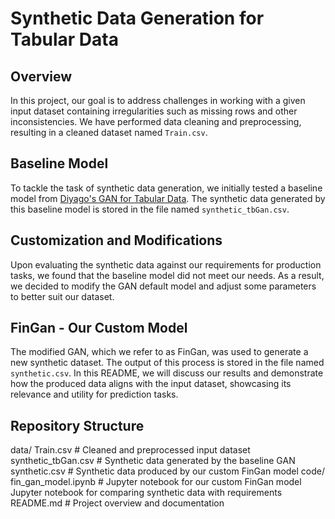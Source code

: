 # Synthetic Data Generation for Tabular Data

## Overview

In this project, our goal is to address challenges in working with a given input dataset containing irregularities such as missing rows and other inconsistencies. We have performed data cleaning and preprocessing, resulting in a cleaned dataset named `Train.csv`.

## Baseline Model

To tackle the task of synthetic data generation, we initially tested a baseline model from [Diyago's GAN for Tabular Data](https://github.com/Diyago/GAN-for-tabular-data). The synthetic data generated by this baseline model is stored in the file named `synthetic_tbGan.csv`.

## Customization and Modifications

Upon evaluating the synthetic data against our requirements for production tasks, we found that the baseline model did not meet our needs. As a result, we decided to modify the GAN default model and adjust some parameters to better suit our dataset.

## FinGan - Our Custom Model

The modified GAN, which we refer to as FinGan, was used to generate a new synthetic dataset. The output of this process is stored in the file named `synthetic.csv`. In this README, we will discuss our results and demonstrate how the produced data aligns with the input dataset, showcasing its relevance and utility for prediction tasks.

## Repository Structure

data/
Train.csv # Cleaned and preprocessed input dataset
synthetic_tbGan.csv # Synthetic data generated by the baseline GAN
synthetic.csv # Synthetic data produced by our custom FinGan model
code/
fin_gan_model.ipynb # Jupyter notebook for our custom FinGan model
Jupyter notebook for comparing synthetic data with requirements
README.md # Project overview and documentation

